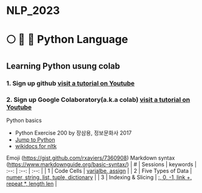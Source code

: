# NLP_2023

# :full_moon: :rabbit2: :cherry_blossom: Python Language
## **Learning Python** usung **colab** 

### **1. Sign up github** [visit a tutorial on Youtube](https://www.youtube.com/watch?v=c-NikCpec7U)
### **2. Sign up Google Colaboratory(a.k.a colab)** [visit a tutorial on Youtube](https://www.youtube.com/watch?v=2X_EU18OeYM)

Python basics
- Python Exercise 200 by 장삼용, 정보문화사 2017
- [Jump to Python](https://wikidocs.net/book/1)
- [wikidocs for nltk](https://wikidocs.net/21667)

Emoji (https://gist.github.com/rxaviers/7360908) Markdown syntax (https://www.markdownguide.org/basic-syntax/)
| # | Sessions | keywords
| :--: | :--: | :--: |
| 1 | Code Cells | [varialbe, assign](https://github.com/adorable827/NLP_2023/blob/main/1_CodeCells_Basic.ipynb) |
| 2 | Five Types of Data | [numer, string, list, tuple, dictionary](https://github.com/ms624atyale/Python_Basics/blob/main/2_FiveTypesofData.ipynb) |
| 3 | Indexing & Slicing | [:, 0, -1, link +, repeat *, length len](https://github.com/ms624atyale/Python_Basics/blob/main/3_Indexing_Slicing.ipynb) |
